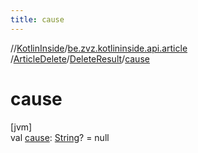 ```yaml
---
title: cause
---
```

//[KotlinInside](../../../../index.html)/[be.zvz.kotlininside.api.article](../../index.html)
/[ArticleDelete](../index.html)/[DeleteResult](index.html)/[cause](cause.html)

# cause

[jvm]\
val [cause](cause.html): [String](https://kotlinlang.org/api/latest/jvm/stdlib/kotlin/-string/index.html)? = null




